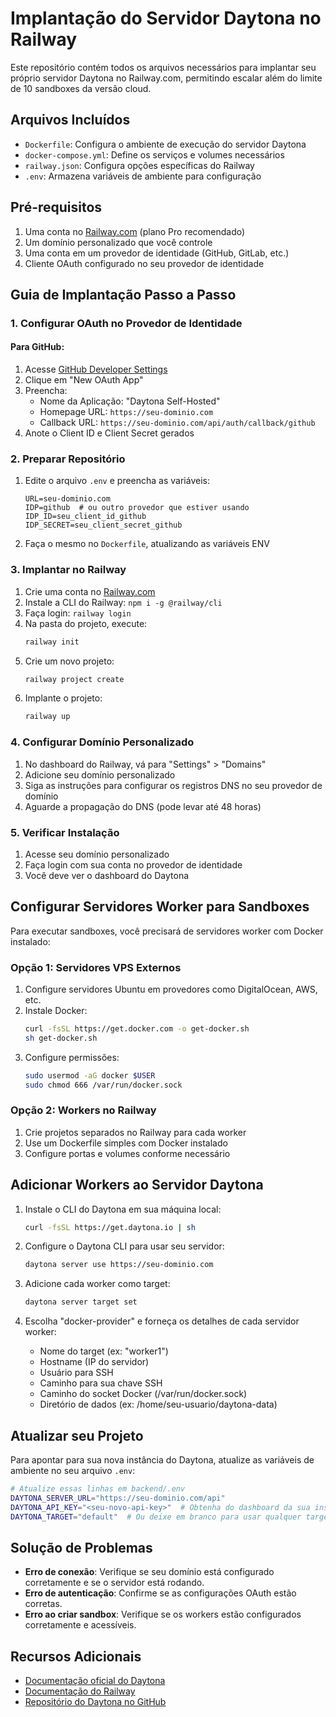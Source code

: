 # Implantação do Servidor Daytona no Railway

Este repositório contém todos os arquivos necessários para implantar seu próprio servidor Daytona no Railway.com, permitindo escalar além do limite de 10 sandboxes da versão cloud.

## Arquivos Incluídos

- `Dockerfile`: Configura o ambiente de execução do servidor Daytona
- `docker-compose.yml`: Define os serviços e volumes necessários
- `railway.json`: Configura opções específicas do Railway
- `.env`: Armazena variáveis de ambiente para configuração

## Pré-requisitos

1. Uma conta no [Railway.com](https://railway.com) (plano Pro recomendado)
2. Um domínio personalizado que você controle
3. Uma conta em um provedor de identidade (GitHub, GitLab, etc.)
4. Cliente OAuth configurado no seu provedor de identidade

## Guia de Implantação Passo a Passo

### 1. Configurar OAuth no Provedor de Identidade

#### Para GitHub:
1. Acesse [GitHub Developer Settings](https://github.com/settings/developers)
2. Clique em "New OAuth App"
3. Preencha:
   - Nome da Aplicação: "Daytona Self-Hosted"
   - Homepage URL: `https://seu-dominio.com`
   - Callback URL: `https://seu-dominio.com/api/auth/callback/github`
4. Anote o Client ID e Client Secret gerados

### 2. Preparar Repositório

1. Edite o arquivo `.env` e preencha as variáveis:
   ```
   URL=seu-dominio.com
   IDP=github  # ou outro provedor que estiver usando
   IDP_ID=seu_client_id_github
   IDP_SECRET=seu_client_secret_github
   ```

2. Faça o mesmo no `Dockerfile`, atualizando as variáveis ENV

### 3. Implantar no Railway

1. Crie uma conta no [Railway.com](https://railway.com)
2. Instale a CLI do Railway: `npm i -g @railway/cli`
3. Faça login: `railway login`
4. Na pasta do projeto, execute:
   ```bash
   railway init
   ```
5. Crie um novo projeto:
   ```bash
   railway project create
   ```
6. Implante o projeto:
   ```bash
   railway up
   ```

### 4. Configurar Domínio Personalizado

1. No dashboard do Railway, vá para "Settings" > "Domains"
2. Adicione seu domínio personalizado
3. Siga as instruções para configurar os registros DNS no seu provedor de domínio
4. Aguarde a propagação do DNS (pode levar até 48 horas)

### 5. Verificar Instalação

1. Acesse seu domínio personalizado
2. Faça login com sua conta no provedor de identidade
3. Você deve ver o dashboard do Daytona

## Configurar Servidores Worker para Sandboxes

Para executar sandboxes, você precisará de servidores worker com Docker instalado:

### Opção 1: Servidores VPS Externos

1. Configure servidores Ubuntu em provedores como DigitalOcean, AWS, etc.
2. Instale Docker:
   ```bash
   curl -fsSL https://get.docker.com -o get-docker.sh
   sh get-docker.sh
   ```
3. Configure permissões:
   ```bash
   sudo usermod -aG docker $USER
   sudo chmod 666 /var/run/docker.sock
   ```

### Opção 2: Workers no Railway

1. Crie projetos separados no Railway para cada worker
2. Use um Dockerfile simples com Docker instalado
3. Configure portas e volumes conforme necessário

## Adicionar Workers ao Servidor Daytona

1. Instale o CLI do Daytona em sua máquina local:
   ```bash
   curl -fsSL https://get.daytona.io | sh
   ```

2. Configure o Daytona CLI para usar seu servidor:
   ```bash
   daytona server use https://seu-dominio.com
   ```

3. Adicione cada worker como target:
   ```bash
   daytona server target set
   ```
   
4. Escolha "docker-provider" e forneça os detalhes de cada servidor worker:
   - Nome do target (ex: "worker1")
   - Hostname (IP do servidor)
   - Usuário para SSH
   - Caminho para sua chave SSH
   - Caminho do socket Docker (/var/run/docker.sock)
   - Diretório de dados (ex: /home/seu-usuario/daytona-data)

## Atualizar seu Projeto

Para apontar para sua nova instância do Daytona, atualize as variáveis de ambiente no seu arquivo `.env`:

```bash
# Atualize essas linhas em backend/.env
DAYTONA_SERVER_URL="https://seu-dominio.com/api"
DAYTONA_API_KEY="<seu-novo-api-key>"  # Obtenha do dashboard da sua instância Daytona
DAYTONA_TARGET="default"  # Ou deixe em branco para usar qualquer target disponível
```

## Solução de Problemas

- **Erro de conexão**: Verifique se seu domínio está configurado corretamente e se o servidor está rodando.
- **Erro de autenticação**: Confirme se as configurações OAuth estão corretas.
- **Erro ao criar sandbox**: Verifique se os workers estão configurados corretamente e acessíveis.

## Recursos Adicionais

- [Documentação oficial do Daytona](https://www.daytona.io/docs/)
- [Documentação do Railway](https://docs.railway.app/)
- [Repositório do Daytona no GitHub](https://github.com/daytonaio/daytona)

